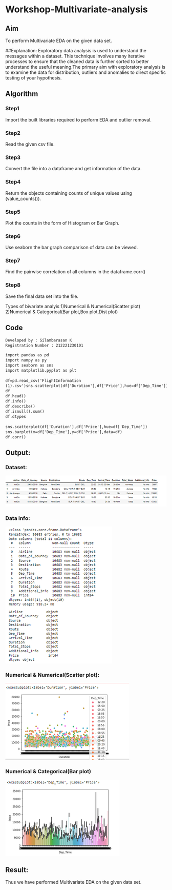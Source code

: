 # Workshop-Multivariate-analysis
## Aim
To perform Multivariate EDA on the given data set.

##Explanation:
Exploratory data analysis is used to understand the messages within a dataset. This technique involves many iterative processes to ensure that the cleaned data is further sorted to better understand the useful meaning.The primary aim with exploratory analysis is to examine the data for distribution, outliers and anomalies to direct specific testing of your hypothesis.


## Algorithm
### Step1
Import the built libraries required to perform EDA and outlier removal.

### Step2
Read the given csv file.

### Step3
Convert the file into a dataframe and get information of the data.

### Step4
Return the objects containing counts of unique values using (value_counts()).

### Step5
Plot the counts in the form of Histogram or Bar Graph.

### Step6
Use seaborn the bar graph comparison of data can be viewed.

### Step7
Find the pairwise correlation of all columns in the dataframe.corr()

### Step8
Save the final data set into the file.

Types of bivariate analyis
1)Numerical & Numerical(Scatter plot)
2)Numerical & Categorical(Bar plot,Box plot,Dist plot)
## Code
```
Developed by : Silambarasan K
Registration Number : 212221230101
```
```
import pandas as pd
import numpy as py
import seaborn as sns
import matplotlib.pyplot as plt

df=pd.read_csv('FlightInformation (1).csv')sns.scatterplot(df['Duration'],df['Price'],hue=df['Dep_Time'])
df
df.head()
df.info()
df.describe()
df.isnull().sum()
df.dtypes

sns.scatterplot(df['Duration'],df['Price'],hue=df['Dep_Time'])
sns.barplot(x=df['Dep_Time'],y=df['Price'],data=df)
df.corr()
```

## Output:
### Dataset:
![data](https://github.com/Swathika28/workshop-Multivariate-analysis/raw/main/1.png)
### Data info:
![info](https://github.com/Swathika28/workshop-Multivariate-analysis/raw/main/2.png)
### Numerical & Numerical(Scatter plot):
![plot](https://github.com/Swathika28/workshop-Multivariate-analysis/raw/main/3.png)
### Numerical & Categorical(Bar plot)
![plot](https://github.com/Swathika28/workshop-Multivariate-analysis/raw/main/4.png)

## Result:
Thus we have performed Multivariate EDA on the given data set.
